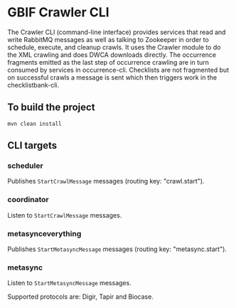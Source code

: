# GBIF Crawler CLI

The Crawler CLI (command-line interface) provides services that read and write RabbitMQ messages as well as talking
to Zookeeper in order to schedule, execute, and cleanup crawls. It uses the Crawler module to do the XML crawling and
 does DWCA downloads directly. The occurrence fragments emitted as the last step of occurrence crawling are in turn
 consumed by services in occurrence-cli. Checklists are not fragmented but on successful crawls a message is sent which
 then triggers work in the checklistbank-cli.

## To build the project
```
mvn clean install
```

## CLI targets
### scheduler
Publishes `StartCrawlMessage` messages (routing key: "crawl.start").

### coordinator
Listen to `StartCrawlMessage` messages.

### metasynceverything
Publishes `StartMetasyncMessage` messages (routing key: "metasync.start").


### metasync
Listen to `StartMetasyncMessage` messages.

Supported protocols are: Digir, Tapir and Biocase.


